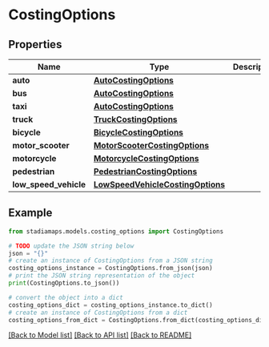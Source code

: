 # CostingOptions


## Properties

Name | Type | Description | Notes
------------ | ------------- | ------------- | -------------
**auto** | [**AutoCostingOptions**](AutoCostingOptions.md) |  | [optional] 
**bus** | [**AutoCostingOptions**](AutoCostingOptions.md) |  | [optional] 
**taxi** | [**AutoCostingOptions**](AutoCostingOptions.md) |  | [optional] 
**truck** | [**TruckCostingOptions**](TruckCostingOptions.md) |  | [optional] 
**bicycle** | [**BicycleCostingOptions**](BicycleCostingOptions.md) |  | [optional] 
**motor_scooter** | [**MotorScooterCostingOptions**](MotorScooterCostingOptions.md) |  | [optional] 
**motorcycle** | [**MotorcycleCostingOptions**](MotorcycleCostingOptions.md) |  | [optional] 
**pedestrian** | [**PedestrianCostingOptions**](PedestrianCostingOptions.md) |  | [optional] 
**low_speed_vehicle** | [**LowSpeedVehicleCostingOptions**](LowSpeedVehicleCostingOptions.md) |  | [optional] 

## Example

```python
from stadiamaps.models.costing_options import CostingOptions

# TODO update the JSON string below
json = "{}"
# create an instance of CostingOptions from a JSON string
costing_options_instance = CostingOptions.from_json(json)
# print the JSON string representation of the object
print(CostingOptions.to_json())

# convert the object into a dict
costing_options_dict = costing_options_instance.to_dict()
# create an instance of CostingOptions from a dict
costing_options_from_dict = CostingOptions.from_dict(costing_options_dict)
```
[[Back to Model list]](../README.md#documentation-for-models) [[Back to API list]](../README.md#documentation-for-api-endpoints) [[Back to README]](../README.md)


